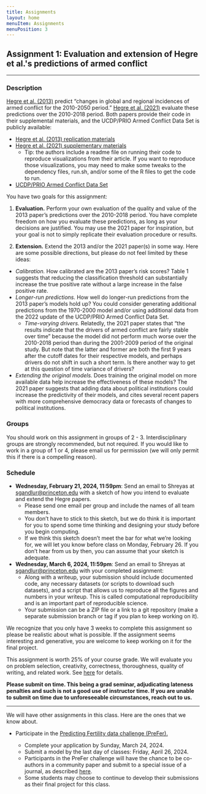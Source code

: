```yaml
---
title: Assignments
layout: home
menuItem: Assignments
menuPosition: 3
---
```


## Assignment 1: Evaluation and extension of Hegre et al.'s predictions of armed conflict
***

### Description

[Hegre et al. (2013)](https://www.jstor.org/stable/24016137) predict “changes in global and regional incidences of armed conflict for the 2010-2050 period.” [Hegre et al. (2021)](https://academic.oup.com/isq/article/65/3/660/6124679) evaluate these predictions over the 2010-2018 period. Both papers provide their code in their supplemental materials, and the UCDP/PRIO Armed Conflict Data Set is publicly available:
* [Hegre et al. (2013) replication materials](https://havardhegre.net/replication-data/)
* [Hegre et al. (2021) supplementary materials](https://academic.oup.com/isq/article/65/3/660/6124679?login=false#supplementary-data)
  * Tip: the authors include a readme file on running their code to reproduce visualizations from their article. If you want to reproduce those visualizations, you may need to make some tweaks to the dependency files, run.sh, and/or some of the R files to get the code to run. 
* [UCDP/PRIO Armed Conflict Data Set](https://ucdp.uu.se/downloads/)

You have two goals for this assignment:

1. **Evaluation.** Perform your own evaluation of the quality and value of the 2013 paper’s predictions over the 2010-2018 period. You have complete freedom on how you evaluate these predictions, as long as your decisions are justified. You may use the 2021 paper for inspiration, but your goal is not to simply replicate their evaluation procedure or results.

2. **Extension.** Extend the 2013 and/or the 2021 paper(s) in some way. Here are some possible directions, but please do not feel limited by these ideas:
* *Calibration.* How calibrated are the 2013 paper’s risk scores? Table 1 suggests that reducing the classification threshold can substantially increase the true positive rate without a large increase in the false positive rate.
* *Longer-run predictions.* How well do longer-run predictions from the 2013 paper’s models hold up? You could consider generating additional predictions from the 1970-2000 model and/or using additional data from the 2022 update of the UCDP/PRIO Armed Conflict Data Set.
  * *Time-varying drivers.* Relatedly, the 2021 paper states that “the results indicate that the drivers of armed conflict are fairly stable over time” because the model did not perform much worse over the 2010-2018 period than during the 2001-2009 period of the original study. But note that the latter and former are both the first 9 years after the cutoff dates for their respective models, and perhaps drivers do not shift in such a short term. Is there another way to get at this question of time variance of drivers?
* *Extending the original models.* Does training the original model on more available data help increase the effectiveness of these models? The 2021 paper suggests that adding data about political institutions could increase the predictivity of their models, and cites several recent papers with more comprehensive democracy data or forecasts of changes to political institutions.

### Groups

You should work on this assignment in groups of 2 - 3. Interdisciplinary groups are strongly recommended, but not required. If you would like to work in a group of 1 or 4, please email us for permission (we will only permit this if there is a compelling reason).

### Schedule

* **Wednesday, February 21, 2024, 11:59pm**: Send an email to Shreyas at sgandlur@princeton.edu with a sketch of how you intend to evaluate and extend the Hegre papers.
  * Please send one email per group and include the names of all team members.
  * You don’t have to stick to this sketch, but we do think it is important for you to spend some time thinking and designing your study before you begin computing.
  * If we think this sketch doesn’t meet the bar for what we’re looking for, we will let you know before class on Monday, February 26. If you don’t hear from us by then, you can assume that your sketch is adequate.
* **Wednesday, March 6, 2024, 11:59pm**: Send an email to Shreyas at sgandlur@princeton.edu with your completed assignment:
  * Along with a writeup, your submission should include documented code, any necessary datasets (or scripts to download such datasets), and a script that allows us to reproduce all the figures and numbers in your writeup. This is called computational reproducibility and is an important part of reproducible science.
  * Your submission can be a ZIP file or a link to a git repository (make a separate submission branch or tag if you plan to keep working on it).

We recognize that you only have 3 weeks to complete this assignment so please be realistic about what is possible. If the assignment seems interesting and generative, you are welcome to keep working on it for the final project.

This assignment is worth 25% of your course grade. We will evaluate you on problem selection, creativity, correctness, thoroughness, quality of writing, and related work. See [here](https://msalganik.github.io/soc555-cos598J_s2024/final_project.html#grading-rubric) for details. 


**Please submit on time. This being a grad seminar, adjudicating lateness penalties and such is not a good use of instructor time. If you are unable to submit on time due to unforeseeable circumstances, reach out to us.**

***

We will have other assignments in this class. Here are the ones that we know about.

- Participate in the <a href="https://stulp.gmw.rug.nl/prefer/">Predicting Fertility data challenge (PreFer).</a>
 
    - Complete your application by Sunday, March 24, 2024.
    - Submit a model by the last day of classes: Friday, April 26, 2024.
    - Participants in the PreFer challenge will have the chance to be co-authors in a community paper and submit to a special issue of a journal, as described <a href="https://stulp.gmw.rug.nl/prefer/details/overview/6special_issue.html">here</a>.
    - Some students may choose to continue to develop their submissions as their final project for this class. 